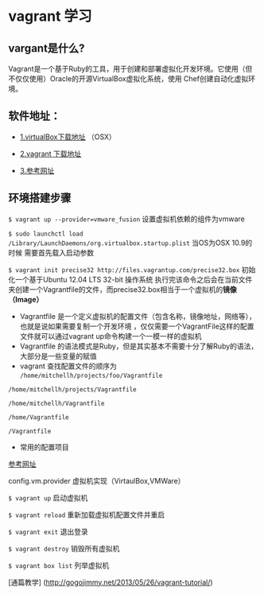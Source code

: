 **vagrant 学习**
========================
vargant是什么?
----------------
Vagrant是一个基于Ruby的工具，用于创建和部署虚拟化开发环境。它使用（但不仅仅使用）Oracle的开源VirtualBox虚拟化系统，使用 Chef创建自动化虚拟环境。

软件地址：
----------------
- [1.virtualBox下载地址](http://download.virtualbox.org/virtualbox/4.2.18/VirtualBox-4.2.18-88780-OSX.dmg) （OSX）

- [2.vagrant 下载地址](http://downloads.vagrantup.com/)

- [3.参考网址](http://docs.vagrantup.com/v2/getting-started/index.html)

环境搭建步骤
----------------
`$ vagrant up --provider=vmware_fusion` 设置虚拟机依赖的组件为vmware

`$ sudo launchctl load /Library/LaunchDaemons/org.virtualbox.startup.plist` 当OS为OSX 10.9的时候 需要首先载入启动参数

`$ vagrant init precise32 http://files.vagrantup.com/precise32.box` 初始化一个基于Ubuntu 12.04 LTS 32-bit 操作系统 执行完该命令之后会在当前文件夹创建一个Vagrantfile的文件，而precise32.box相当于一个虚拟机的**镜像（Image）**
- Vagrantfile 是一个定义虚拟机的配置文件（包含名称，镜像地址，网络等），也就是说如果需要复制一个开发环境 ，仅仅需要一个VagrantFile这样的配置文件就可以通过vagrant up命令构建一个一模一样的虚拟机
- Vagrantfile 的语法模式是Ruby，但是其实基本不需要十分了解Ruby的语法，大部分是一些变量的赋值
- vagrant 查找配置文件的顺序为
`/home/mitchellh/projects/foo/Vagrantfile`

`/home/mitchellh/projects/Vagrantfile`

`/home/mitchellh/Vagrantfile`

`/home/Vagrantfile`

`/Vagrantfile`

- 常用的配置项目

[参考网址](http://docs.vagrantup.com/v2/vagrantfile/machine_settings.html)

config.vm.provider 虚拟机实现（VirtaulBox,VMWare）

`$ vagrant up` 启动虚拟机

`$ vagrant reload` 重新加载虚拟机配置文件并重启

`$ vagrant exit` 退出登录

`$ vagrant destroy` 销毁所有虚拟机

`$ vagrant box list` 列举虚拟机

[通篇教学] (http://gogojimmy.net/2013/05/26/vagrant-tutorial/)
